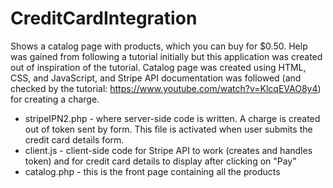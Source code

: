 # CreditCardIntegration

Shows a catalog page with products, which you can buy for $0.50. Help was gained from following a tutorial initially but this application was created out of inspiration of the tutorial. Catalog page was created using HTML, CSS, and JavaScript, and Stripe API documentation was followed (and checked by the tutorial: https://www.youtube.com/watch?v=KlcqEVAO8y4) for creating a charge.


- stripeIPN2.php - where server-side code is written. A charge is created out of token sent by form. This file is activated when user submits the credit card details form. 
- client.js - client-side code for Stripe API to work (creates and handles token) and for credit card details to display after clicking on "Pay"
- catalog.php - this is the front page containing all the products 
